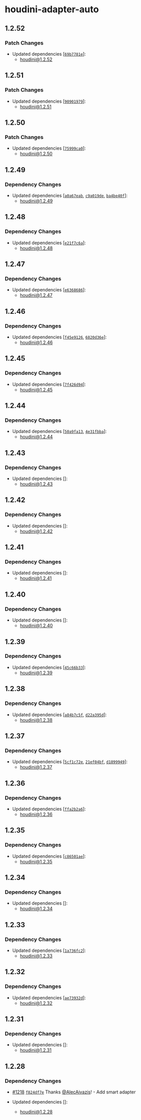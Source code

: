 # houdini-adapter-auto

## 1.2.52

### Patch Changes

-   Updated dependencies [[`69b7781e`](https://github.com/HoudiniGraphql/houdini/commit/69b7781e11b0824081be8a863a574d176d6bd138)]:
    -   houdini@1.2.52

## 1.2.51

### Patch Changes

-   Updated dependencies [[`90901979`](https://github.com/HoudiniGraphql/houdini/commit/90901979bbd7f70df166b21f5fe7cf0ffc71ad1d)]:
    -   houdini@1.2.51

## 1.2.50

### Patch Changes

-   Updated dependencies [[`75999ca0`](https://github.com/HoudiniGraphql/houdini/commit/75999ca0a1a743579351a9b8a04b26dc31b1dc3c)]:
    -   houdini@1.2.50

## 1.2.49

### Dependency Changes

-   Updated dependencies [[`a0a67eab`](https://github.com/HoudiniGraphql/houdini/commit/a0a67eab658acf1108049d5f2c304ef335716082), [`c9a019de`](https://github.com/HoudiniGraphql/houdini/commit/c9a019ded20018116dde50f50f1e4d31dd89e189), [`ba4be40f`](https://github.com/HoudiniGraphql/houdini/commit/ba4be40f6b5820582bf1ca213a36babbba1e55c3)]:
    -   houdini@1.2.49

## 1.2.48

### Dependency Changes

-   Updated dependencies [[`e21f7c6a`](https://github.com/HoudiniGraphql/houdini/commit/e21f7c6a700eafe7c2eaa5f9ce6856a64f5abba7)]:
    -   houdini@1.2.48

## 1.2.47

### Dependency Changes

-   Updated dependencies [[`e6368686`](https://github.com/HoudiniGraphql/houdini/commit/e6368686cd283f46c77755efb70701aa1da729fe)]:
    -   houdini@1.2.47

## 1.2.46

### Dependency Changes

-   Updated dependencies [[`f45e9126`](https://github.com/HoudiniGraphql/houdini/commit/f45e9126e2481cfcd67043e1f5bd7bef6575acaf), [`6820d36e`](https://github.com/HoudiniGraphql/houdini/commit/6820d36ea4f452f904319a322afa44f6765b5285)]:
    -   houdini@1.2.46

## 1.2.45

### Dependency Changes

-   Updated dependencies [[`7f426d94`](https://github.com/HoudiniGraphql/houdini/commit/7f426d94bc13d061c39e19310f6e5de48ea4e219)]:
    -   houdini@1.2.45

## 1.2.44

### Dependency Changes

-   Updated dependencies [[`50a9fa13`](https://github.com/HoudiniGraphql/houdini/commit/50a9fa13958a8dd0becbd66f2b3f3437aae0aa1d), [`4e31fbba`](https://github.com/HoudiniGraphql/houdini/commit/4e31fbba4faea5e98fda8befcedce76d71e6849b)]:
    -   houdini@1.2.44

## 1.2.43

### Dependency Changes

-   Updated dependencies []:
    -   houdini@1.2.43

## 1.2.42

### Dependency Changes

-   Updated dependencies []:
    -   houdini@1.2.42

## 1.2.41

### Dependency Changes

-   Updated dependencies []:
    -   houdini@1.2.41

## 1.2.40

### Dependency Changes

-   Updated dependencies []:
    -   houdini@1.2.40

## 1.2.39

### Dependency Changes

-   Updated dependencies [[`45c66b33`](https://github.com/HoudiniGraphql/houdini/commit/45c66b334edc749c889b74103221f726350d8025)]:
    -   houdini@1.2.39

## 1.2.38

### Dependency Changes

-   Updated dependencies [[`a84b7c5f`](https://github.com/HoudiniGraphql/houdini/commit/a84b7c5f9a2f5cc5ec806afef5cd4e640a9bbfb5), [`d22a395d`](https://github.com/HoudiniGraphql/houdini/commit/d22a395d2b4295a1db3c0e9ce61c5be8e57197fa)]:
    -   houdini@1.2.38

## 1.2.37

### Dependency Changes

-   Updated dependencies [[`5cf1c72e`](https://github.com/HoudiniGraphql/houdini/commit/5cf1c72e4f1e5c585d05bcbdc67095d8aa68bd32), [`21ef04bf`](https://github.com/HoudiniGraphql/houdini/commit/21ef04bffce6e22a49e0294e1618a2a9f879f43d), [`d1899949`](https://github.com/HoudiniGraphql/houdini/commit/d18999499ef3b773a4654363e625dcc04db5d291)]:
    -   houdini@1.2.37

## 1.2.36

### Dependency Changes

-   Updated dependencies [[`ffa2b2a6`](https://github.com/HoudiniGraphql/houdini/commit/ffa2b2a6af6c06281923e14bd3d53bf54ec33792)]:
    -   houdini@1.2.36

## 1.2.35

### Dependency Changes

-   Updated dependencies [[`c86501ae`](https://github.com/HoudiniGraphql/houdini/commit/c86501ae87b8d2a64946711ba842459d941eccf9)]:
    -   houdini@1.2.35

## 1.2.34

### Dependency Changes

-   Updated dependencies []:
    -   houdini@1.2.34

## 1.2.33

### Dependency Changes

-   Updated dependencies [[`1a736fc2`](https://github.com/HoudiniGraphql/houdini/commit/1a736fc23aefbfcc7b003d5d1d194ee37c8a8ecb)]:
    -   houdini@1.2.33

## 1.2.32

### Dependency Changes

-   Updated dependencies [[`ae73932d`](https://github.com/HoudiniGraphql/houdini/commit/ae73932da26e9e960dfeb916536048ab99701e98)]:
    -   houdini@1.2.32

## 1.2.31

### Dependency Changes

-   Updated dependencies []:
    -   houdini@1.2.31

## 1.2.28

### Dependency Changes

-   [#1218](https://github.com/HoudiniGraphql/houdini/pull/1218) [`f824df7e`](https://github.com/HoudiniGraphql/houdini/commit/f824df7e3665619166fea6094074d2b37de92860) Thanks [@AlecAivazis](https://github.com/AlecAivazis)! - Add smart adapter

-   Updated dependencies []:
    -   houdini@1.2.28

